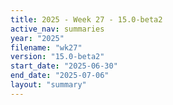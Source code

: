 ```yaml
---
title: 2025 - Week 27 - 15.0-beta2
active_nav: summaries
year: "2025"
filename: "wk27"
version: "15.0-beta2"
start_date: "2025-06-30"
end_date: "2025-07-06"
layout: "summary"
---
```


